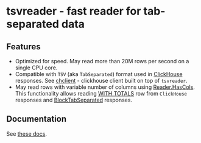 # tsvreader - fast reader for tab-separated data

## Features

* Optimized for speed. May read more than 20M rows per second on a single
  CPU core.
* Compatible with `TSV` (aka `TabSeparated`) format used in [ClickHouse](https://github.com/yandex/ClickHouse) responses.
  See [chclient](https://github.com/valyala/chclient) - clickhouse client built on top of `tsvreader`.
* May read rows with variable number of columns using [Reader.HasCols](https://godoc.org/github.com/valyala/tsvreader#Reader.HasCols).
  This functionality allows reading [WITH TOTALS](http://clickhouse.readthedocs.io/en/latest/reference_en.html#WITH+TOTALS+modifier)
  row from `ClickHouse` responses and [BlockTabSeparated](http://clickhouse.readthedocs.io/en/latest/reference_en.html#BlockTabSeparated)
  responses.

## Documentation

See [these docs](https://godoc.org/github.com/valyala/tsvreader).
